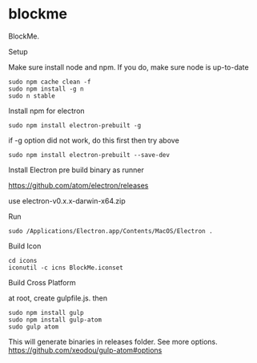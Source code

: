 # blockme
BlockMe.

Setup

Make sure install node and npm. If you do, make sure node is up-to-date

```
sudo npm cache clean -f
sudo npm install -g n
sudo n stable
```


Install npm for electron

```
sudo npm install electron-prebuilt -g
```
if -g option did not work, do this first then try above
```
sudo npm install electron-prebuilt --save-dev
```

Install Electron pre build binary as runner

https://github.com/atom/electron/releases

use electron-v0.x.x-darwin-x64.zip



Run
```
sudo /Applications/Electron.app/Contents/MacOS/Electron .
```

Build Icon
```
cd icons
iconutil -c icns BlockMe.iconset 
```


Build Cross Platform

at root, create gulpfile.js. then
```
sudo npm install gulp
sudo npm install gulp-atom
sudo gulp atom
```
This will generate binaries in releases folder.
See more options.
https://github.com/xeodou/gulp-atom#options
